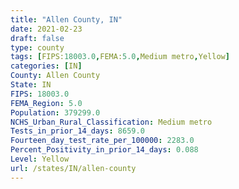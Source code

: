 ```yaml
---
title: "Allen County, IN"
date: 2021-02-23
draft: false
type: county
tags: [FIPS:18003.0,FEMA:5.0,Medium metro,Yellow]
categories: [IN]
County: Allen County
State: IN
FIPS: 18003.0
FEMA_Region: 5.0
Population: 379299.0
NCHS_Urban_Rural_Classification: Medium metro
Tests_in_prior_14_days: 8659.0
Fourteen_day_test_rate_per_100000: 2283.0
Percent_Positivity_in_prior_14_days: 0.088
Level: Yellow
url: /states/IN/allen-county
---
```



